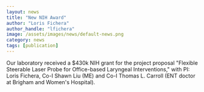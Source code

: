 ```yaml
---
layout: news
title: "New NIH Award"
author: "Loris Fichera"
author_handle: "lfichera"
image: /assets/images/news/default-news.png
category: news
tags: [publication]
---
```

Our laboratory received a $430k NIH grant for the project proposal
"Flexible Steerable Laser Probe for Office-based Laryngeal Interventions," with PI:
Loris Fichera, Co-I Shawn Liu (ME) and Co-I Thomas L. Carroll (ENT doctor at Brigham and Women's Hospital).
